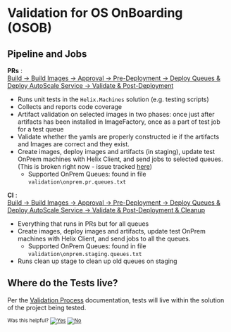 # Validation for OS OnBoarding (OSOB)

## Pipeline and Jobs

**PRs** : <br />
    [Build -> Build Images -> Approval -> Pre-Deployment -> Deploy Queues & Deploy AutoScale Service -> Validate & Post-Deployment](https://dnceng.visualstudio.com/internal/_build?definitionId=596&_a=summary)
- Runs unit tests in the `Helix.Machines` solution (e.g. testing scripts)
- Collects and reports code coverage
- Artifact validation on selected images in two phases: once just after artifacts has been installed in ImageFactory, once as a part of test job for a test queue
- Validate whether the yamls are properly constructed ie if the artifacts and Images are correct and they exist.
- Create images, deploy images and artifacts (in staging), update test OnPrem machines with Helix Client, and send jobs to selected queues. (This is broken right now - issue tracked [here](https://github.com/dotnet/core-eng/issues/7984))
  - Supported OnPrem Queues: found in file `validation\onprem.pr.queues.txt`

**CI** : <br />
    [Build -> Build Images -> Approval -> Pre-Deployment -> Deploy Queues & Deploy AutoScale Service -> Validate & Post-Deployment & Cleanup](https://dnceng.visualstudio.com/internal/_build?definitionId=596&_a=summary)
- Everything that runs in PRs but for all queues
- Create images, deploy images and artifacts, update test OnPrem machines with Helix Client, and send jobs to all the queues. 
  - Supported OnPrem Queues: found in file `validation\onprem.staging.queues.txt`
- Runs clean up stage to clean up old queues on staging

## Where do the Tests live? 
Per the [Validation Process](https://github.com/dotnet/core-eng/blob/main/Documentation/Validation/ValidationProcess.md#unit-testing) documentation, tests will live within the solution of the project being tested. 


<!-- Begin Generated Content: Doc Feedback -->
<sub>Was this helpful? [![Yes](https://helix.dot.net/f/ip/5?p=Documentation%5CValidation%5COSOBValidation.md)](https://helix.dot.net/f/p/5?p=Documentation%5CValidation%5COSOBValidation.md) [![No](https://helix.dot.net/f/in)](https://helix.dot.net/f/n/5?p=Documentation%5CValidation%5COSOBValidation.md)</sub>
<!-- End Generated Content-->
